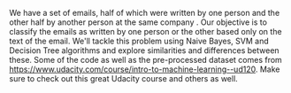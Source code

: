 We have a set of emails, half of which were written by one person and
the other half by another person at the same company . Our objective is
to classify the emails as written by one person or the other based only
on the text of the email.  We'll tackle this problem using Naive Bayes,
SVM and Decision Tree algorithms and explore similarities and
differences between these.
Some of the code as well as the pre-processed dataset comes from https://www.udacity.com/course/intro-to-machine-learning--ud120. 
Make sure to check out this great Udacity course and others as well. 
